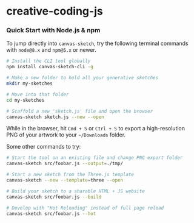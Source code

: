 # creative-coding-js
### Quick Start with Node.js & npm

To jump directly into `canvas-sketch`, try the following terminal commands with `node@8.x` and `npm@5.x` or newer.

```sh
# Install the CLI tool globally
npm install canvas-sketch-cli -g

# Make a new folder to hold all your generative sketches
mkdir my-sketches

# Move into that folder
cd my-sketches

# Scaffold a new 'sketch.js' file and open the browser
canvas-sketch sketch.js --new --open
```

While in the browser, hit `Cmd + S` or `Ctrl + S` to export a high-resolution PNG of your artwork to your `~/Downloads` folder.

Some other commands to try:

```sh
# Start the tool on an existing file and change PNG export folder
canvas-sketch src/foobar.js --output=./tmp/

# Start a new sketch from the Three.js template
canvas-sketch --new --template=three --open

# Build your sketch to a sharable HTML + JS website
canvas-sketch src/foobar.js --build

# Develop with "Hot Reloading" instead of full page reload
canvas-sketch src/foobar.js --hot
```

